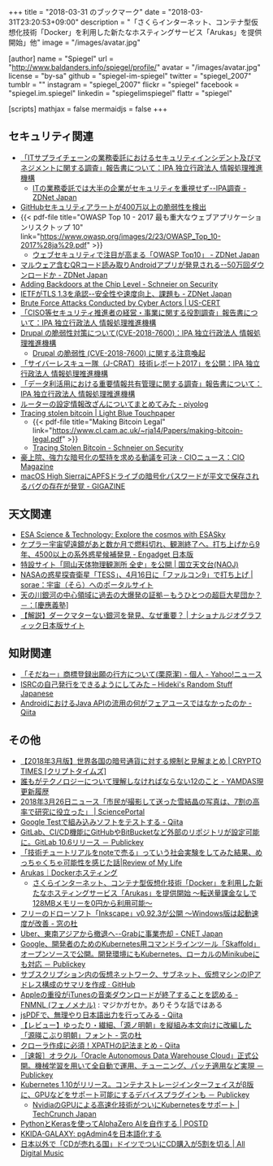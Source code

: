 +++
title = "2018-03-31 のブックマーク"
date =  "2018-03-31T23:20:53+09:00"
description = "「さくらインターネット、コンテナ型仮想化技術「Docker」を利用した新たなホスティングサービス「Arukas」を提供開始」他"
image = "/images/avatar.jpg"

[author]
name      = "Spiegel"
url       = "http://www.baldanders.info/spiegel/profile/"
avatar    = "/images/avatar.jpg"
license   = "by-sa"
github    = "spiegel-im-spiegel"
twitter   = "spiegel_2007"
tumblr    = ""
instagram = "spiegel_2007"
flickr    = "spiegel"
facebook  = "spiegel.im.spiegel"
linkedin  = "spiegelimspiegel"
flattr    = "spiegel"

[scripts]
  mathjax = false
  mermaidjs = false
+++

## セキュリティ関連

- [「ITサプライチェーンの業務委託におけるセキュリティインシデント及びマネジメントに関する調査」報告書について：IPA 独立行政法人 情報処理推進機構](https://www.ipa.go.jp/security/fy29/reports/scrm/index.html)
    - [ITの業務委託では大半の企業がセキュリティを重視せず--IPA調査 - ZDNet Japan](https://japan.zdnet.com/article/35116692/)
- [GitHubセキュリティアラートが400万以上の脆弱性を検出](https://www.infoq.com/jp/news/2018/03/github-vulnerability-alerts-resp)
- {{< pdf-file title="OWASP Top 10 - 2017 最も重大なウェブアプリケーションリスクトップ 10" link="https://www.owasp.org/images/2/23/OWASP_Top_10-2017%28ja%29.pdf" >}}
    - [ウェブセキュリティで注目が高まる「OWASP Top10」 - ZDNet Japan](https://japan.zdnet.com/article/35116378/)
- [マルウェア含むQRコード読み取りAndroidアプリが発見される--50万回ダウンロードか - ZDNet Japan](https://japan.zdnet.com/article/35116720/)
- [Adding Backdoors at the Chip Level - Schneier on Security](https://www.schneier.com/blog/archives/2018/03/adding_backdoor.html)
- [IETFがTLS 1.3を承認--安全性や速度向上、課題も - ZDNet Japan](https://japan.zdnet.com/article/35116733/)
- [Brute Force Attacks Conducted by Cyber Actors | US-CERT](https://www.us-cert.gov/ncas/alerts/TA18-086A)
- [「CISO等セキュリティ推進者の経営・事業に関する役割調査」報告書について：IPA 独立行政法人 情報処理推進機構](https://www.ipa.go.jp/security/fy29/reports/ciso/index.html)
- [Drupal の脆弱性対策について(CVE-2018-7600)：IPA 独立行政法人 情報処理推進機構](https://www.ipa.go.jp/security/ciadr/vul/20180329-drupal.html)
    - [Drupal の脆弱性 (CVE-2018-7600) に関する注意喚起](http://www.jpcert.or.jp/at/2018/at180012.html)
- [「サイバーレスキュー隊（J-CRAT）技術レポート2017」を公開：IPA 独立行政法人 情報処理推進機構](https://www.ipa.go.jp/security/J-CRAT/report/20180329.html)
- [「データ利活用における重要情報共有管理に関する調査」報告書について：IPA 独立行政法人 情報処理推進機構](https://www.ipa.go.jp/security/fy29/reports/ts_research/20180329.html)
- [ルーターの設定情報改ざんについてまとめてみた - piyolog](http://d.hatena.ne.jp/Kango/20180328/1522253693)
- [Tracing stolen bitcoin | Light Blue Touchpaper](https://www.lightbluetouchpaper.org/2018/03/26/tracing-stolen-bitcoin/)
    - {{< pdf-file title="Making Bitcoin Legal" link="https://www.cl.cam.ac.uk/~rja14/Papers/making-bitcoin-legal.pdf" >}}
    - [Tracing Stolen Bitcoin - Schneier on Security](https://www.schneier.com/blog/archives/2018/03/tracing_stolen_.html)
- [豪上院、強力な暗号化の堅持を求める動議を可決 - CIOニュース：CIO Magazine](http://tech.nikkeibp.co.jp/it/atcl/idg/14/481709/032900419/)
- [macOS High SierraにAPFSドライブの暗号化パスワードが平文で保存されるバグの存在が発覚 - GIGAZINE](https://gigazine.net/news/20180330-password-saved-making-apfs-volumes/)

## 天文関連

- [ESA Science & Technology: Explore the cosmos with ESASky](http://sci.esa.int/astrophysics/60099-explore-the-cosmos-with-esasky/)
- [ケプラー宇宙望遠鏡があと数か月で燃料切れ、観測終了へ。打ち上げから9年、4500以上の系外惑星候補発見 - Engadget 日本版](https://japanese.engadget.com/2018/03/15/9-4500/)
- [特設サイト「岡山天体物理観測所 全史」を公開 | 国立天文台(NAOJ)](https://www.nao.ac.jp/news/topics/2018/20180327-oao.html)
- [NASAの惑星探査衛星「TESS」、4月16日に「ファルコン9」で打ち上げ | sorae：宇宙（そら）へのポータルサイト](http://sorae.info/030201/2018_03_29_nasa-2.html)
- [天の川銀河の中心領域に過去の大爆発の証拠－もうひとつの超巨大星団か？－：[慶應義塾]](https://www.keio.ac.jp/ja/press-releases/2018/3/29/28-43280/)
- [【解説】ダークマターない銀河を発見、なぜ重要？ | ナショナルジオグラフィック日本版サイト](http://natgeo.nikkeibp.co.jp/atcl/news/18/033000143/)

## 知財関連

- [「そだねー」商標登録出願の行方について(栗原潔) - 個人 - Yahoo!ニュース](https://news.yahoo.co.jp/byline/kuriharakiyoshi/20180323-00083054/)
- [ISRCの自己発行をできるようにしてみた – Hideki's Random Stuff Japanese](https://ja.hideki.hclippr.com/2018/03/27/isrc%e3%81%ae%e8%87%aa%e5%b7%b1%e7%99%ba%e8%a1%8c%e3%82%92%e3%81%a7%e3%81%8d%e3%82%8b%e3%82%88%e3%81%86%e3%81%ab%e3%81%97%e3%81%a6%e3%81%bf%e3%81%9f/)
- [AndroidにおけるJava APIの流用の何がフェアユースではなかったのか - Qiita](https://qiita.com/zinbe/items/87d20c663105e62d7050)

## その他

- [【2018年3月版】世界各国の暗号通貨に対する規制と見解まとめ | CRYPTO TIMES [クリプトタイムズ]](https://crypto-times.jp/world-regulation/)
- [誰もがテクノロジーについて理解しなければならない12のこと - YAMDAS現更新履歴](http://d.hatena.ne.jp/yomoyomo/20180325/understandabouttech)
- [2018年3月26日ニュース「市民が撮影して送った雪結晶の写真は、7割の高率で研究に役立った」 | SciencePortal](https://scienceportal.jst.go.jp/news/newsflash_review/newsflash/2018/03/20180326_01.html)
- [Google Testで組み込みソフトをテストする - Qiita](https://qiita.com/mitazet/items/211f9dfb63f4e358cf83)
- [GitLab、CI/CD機能にGitHubやBitBucketなど外部のリポジトリが設定可能に。GitLab 10.6リリース － Publickey](http://www.publickey1.jp/blog/18/gitlabcicdgithubbitbucketgitlab_106.html)
- [「技術チュートリアルをnoteで売る」っていう社会実験をしてみた結果、めっちゃくちゃ可能性を感じた話|Review of My Life](https://review-of-my-life.blogspot.jp/2018/03/note-tech-monetize.html)
- [Arukas｜Dockerホスティング](https://arukas.io/)
    - [さくらインターネット、コンテナ型仮想化技術「Docker」を利用した新たなホスティングサービス「Arukas」を提供開始 ～転送量課金なしで128MBメモリーを0円から利用可能～](https://www.sakura.ad.jp/press/2018/0326_arukas/)
- [フリーのドローソフト「Inkscape」v0.92.3が公開 ～Windows版は起動速度が改善 - 窓の杜](https://forest.watch.impress.co.jp/docs/news/1113580.html)
- [Uber、東南アジアから撤退へ--Grabに事業売却 - CNET Japan](https://japan.cnet.com/article/35116713/)
- [Google、開発者のためのKubernetes用コマンドラインツール「Skaffold」オープンソースで公開。開発環境にもKubernetes、ローカルのMinikubeにも対応 － Publickey](http://www.publickey1.jp/blog/18/googlekubernetesskaffoldkubernetesminikube.html)
- [サブスクリプション内の仮想ネットワーク、サブネット、仮想マシンのIPアドレス構成のサマリを作成 · GitHub](https://gist.github.com/mtsukamoto/199d3581dc8b3b66c6dd64ecba803b4c)
- [Appleの重役がiTunesの音楽ダウンロードが終了することを認める - FNMNL (フェノメナル)](http://fnmnl.tv/2018/03/27/50071?articleview=more) : マジかガセか。ありそうな話ではある
- [jsPDFで、無理やり日本語出力を行ってみる - Qiita](https://qiita.com/JunichiWatanuki/items/07bcb842e5532068fd62)
- [【レビュー】ゆったり・繊細、「源ノ明朝」を縦組み本文向けに改編した「源暎こぶり明朝」フォント - 窓の杜](https://forest.watch.impress.co.jp/docs/review/1113819.html)
- [クローラ作成に必須！XPATHの記法まとめ - Qiita](https://qiita.com/rllllho/items/cb1187cec0fb17fc650a)
- [［速報］オラクル「Oracle Autonomous Data Warehouse Cloud」正式公開。機械学習を用いて全自動で運用、チューニング、パッチ適用など実現 － Publickey](http://www.publickey1.jp/blog/18/oracle_autonomous_data_warehouse_cloud.html)
- [Kubernetes 1.10がリリース。コンテナストレージインターフェイスがβ版に、GPUなどをサポート可能にするデバイスプラグインも － Publickey](http://www.publickey1.jp/blog/18/kubernetes_110gpu.html)
    - [NvidiaのGPUによる高速化技術がついにKubernetesをサポート  |  TechCrunch Japan](https://jp.techcrunch.com/2018/03/28/2018-03-27-nvidia-brings-joy-by-bringing-gpu-acceleration-to-kubernetes/)
- [PythonとKerasを使ってAlphaZero AIを自作する | POSTD](https://postd.cc/applied-data-sciencehow-to-build-your-own-alphazero-ai-using-python-and-keras/)
- [KKIDA-GALAXY: pgAdmin4を日本語化する](http://kkida-galaxy.blogspot.jp/2017/12/pgadmin4ja.html)
- [日本以外で「CDが売れる国」ドイツでついにCD購入が5割を切る | All Digital Music](http://jaykogami.com/2018/03/15091.html)
